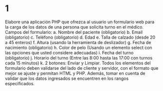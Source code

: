 # 1

Elabore una aplicación PHP que ofrezca al usuario un formulario web para la carga de los datos de
una persona que solicita turno en el médico. Campos del formulario:
a. Nombre del paciente (obligatorio)
b. Email (obligatorio)
c. Teléfono (obligatorio)
d. Edad
e. Talla de calzado (desde 20 a 45 enteros)
f. Altura (usando la herramienta de deslizador)
g. Fecha de nacimiento (obligatorio)
h. Color de pelo (Usando un elemento select con las opciones que usted considere adecuadas)
i. Fecha del turno (obligatorio)
j. Horario del turno (Entre las 8:00 hasta las 17:00 con turnos cada 15 minutos)
k. 2 botones: Enviar y Limpiar.
Todos los elementos del formulario deben validarse del lado de cliente y servidor, con el formato
que mejor se ajuste y permitan HTML y PHP. Además, tomar en cuenta de validar que los datos
ingresados se encuentren en los rangos especificados.